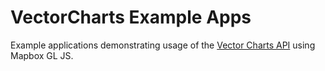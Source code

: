 # VectorCharts Example Apps
Example applications demonstrating usage of the [Vector Charts API](https://vectorcharts.com/) using Mapbox GL JS.
